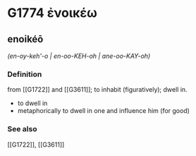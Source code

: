 # G1774 ἐνοικέω

## enoikéō

_(en-oy-keh'-o | en-oo-KEH-oh | ane-oo-KAY-oh)_

### Definition

from [[G1722]] and [[G3611]]; to inhabit (figuratively); dwell in.

- to dwell in
- metaphorically to dwell in one and influence him (for good)

### See also

[[G1722]], [[G3611]]

